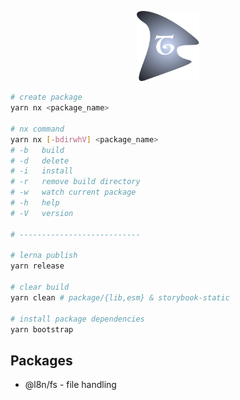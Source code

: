 <p align="center">
  <img width="100" src="./tx.svg" />
  <a href="https://lencx.github.io/nx">
  </a>
</p>

```bash
# create package
yarn nx <package_name>

# nx command
yarn nx [-bdirwhV] <package_name>
# -b   build
# -d   delete
# -i   install
# -r   remove build directory
# -w   watch current package
# -h   help
# -V   version

# ---------------------------

# lerna publish
yarn release

# clear build
yarn clean # package/{lib,esm} & storybook-static

# install package dependencies
yarn bootstrap
```

## Packages

* @l8n/fs - file handling

